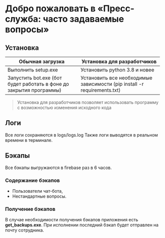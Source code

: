 # Добро пожаловать в «Пресс-служба: часто задаваемые вопросы»
##  Установка
| Обычная загрузка | Установка для разработчиков |
|--|--|
|  Выполнить setup.exe | Установить python 3.8 и новее |
|  Запустить bot.exe (бот будет работать в фоне до закрытия программы) | Установить все необходимые зависимости (pip install -r requirements.txt) |

  

> Установка для разработчиков позволяет использовать программу с возможностью изменения исходного кода

## Логи
Все логи сохраняются в logs/logs.log
Также логи выводятся в реальном времени в терминале.

## Бэкапы
Все бэкапы выгружаются в firebase раз в 6 часов.
### Содержание бэкапов

 - Пользователи чат-бота,
 - Нестандартные вопросы.

### Получение бэкапов
В случае необходимости получения бэкапов приложения есть **get_backups.exe**.
При исполнении последний бэкап будет отправлен на почту сотрудника.